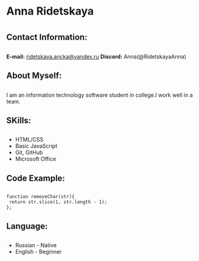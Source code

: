# Anna Ridetskaya <h1>
## Contact Information: <h2>
**E-mail:** ridetskaya.ancka@yandex.ru
**Discord:** Anna(@RidetskayaAnna)
## About Myself: <h2>
I am an information technology software student in college.I work well in a team.
## SKills: <h2>
* HTML/CSS
* Basic JavaScript
* Git, GitHub
* Microsoft Office
 ## Code Example: <h2>
 ```javascript1
 function removeChar(str){
  return str.slice(1, str.length - 1);
};
```
## Language: <h2>
* Russian - Native
* English - Beginner
